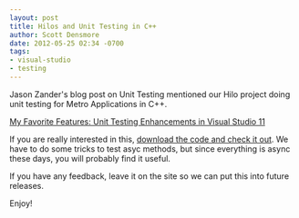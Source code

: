 ```yaml
---
layout: post
title: Hilos and Unit Testing in C++
author: Scott Densmore
date: 2012-05-25 02:34 -0700
tags:
- visual-studio
- testing
---
```


Jason Zander's blog post on Unit Testing mentioned our Hilo project doing unit testing for Metro Applications in C++.

[My Favorite Features: Unit Testing Enhancements in Visual Studio 11](http://blogs.msdn.com/b/jasonz/archive/2012/05/22/my-favorite-features-unit-testing-enhancements-in-visual-studio-11.aspx) 

If you are really interested in this, [download the code and check it out](http://hilo.codeplex.com/). We have to do some tricks to test asyc methods, but since everything is async these days, you will probably find it useful.

If you have any feedback, leave it on the site so we can put this into future releases.

Enjoy!